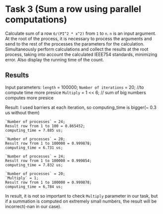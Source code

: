 # Task 3 (Sum a row using parallel computations)

Calculate sum of a row `6/(PI^2 * x^2)` from `1` to `n`. `n` is an input argument. At the root of the process, it is necessary to process the arguments and send to the rest of the processes the parameters for the calculation. Simultaneously perform calculations and collect the results at the root process, taking into account the calculated IEEE754 standards, minimizing error. Also display the running time of the count.

## Results

Input parameters:
	`length` = 100000;
	`Number of iterations` = 20;	//to compute time more presice
	`Multiply` = 1 << 6;			// sum of big numbers computes more presice 

Result:
	I used barriers at each iteration, so computing_time is bigger(~ 0.3 us without them)

	`Number of processes` = 24;
	Result row from 1 to 100 = 0.865452;
	computing_time = 7.885 us;

	`Number of processes` = 20;
	Result row from 1 to 100000 = 0.999878;
	computing_time = 6.731 us;

	`Number of processes` = 24;
	Result row from 1 to 100000 = 0.999854;
	computing_time = 7.832 us;

	`Number of processes` = 20;
	`Multiply` = 1;
	Result row from 1 to 100000 = 0.999878;
	computing_time = 6,784 us;


In result, it is not so important to check `Multiply` parameter in our task, but if a summation is computed on extremely small numbers, the result will be incorrect(-nan in our case). 	